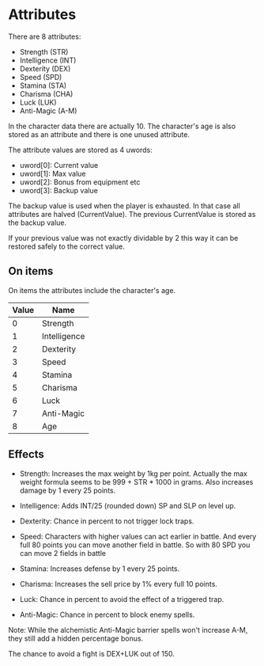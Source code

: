 # Attributes

There are 8 attributes:
- Strength (STR)
- Intelligence (INT)
- Dexterity (DEX)
- Speed (SPD)
- Stamina (STA)
- Charisma (CHA)
- Luck (LUK)
- Anti-Magic (A-M)

In the character data there are actually 10. The character's age is also stored as an attribute and there is one unused attribute.

The attribute values are stored as 4 uwords:

- uword[0]: Current value
- uword[1]: Max value
- uword[2]: Bonus from equipment etc
- uword[3]: Backup value

The backup value is used when the player is exhausted. In that case all attributes are halved (CurrentValue). The previous CurrentValue is stored as the backup value.

If your previous value was not exactly dividable by 2 this way it can be restored safely to the correct value.

## On items

On items the attributes include the character's age.

Value | Name
----|----
0 | Strength
1 | Intelligence
2 | Dexterity
3 | Speed
4 | Stamina
5 | Charisma
6 | Luck
7 | Anti-Magic
8 | Age


## Effects

- Strength: Increases the max weight by 1kg per point. Actually the max weight formula seems to be 999 + STR * 1000 in grams. Also increases damage by 1 every 25 points.
- Intelligence: Adds INT/25 (rounded down) SP and SLP on level up.
- Dexterity: Chance in percent to not trigger lock traps.
- Speed: Characters with higher values can act earlier in battle. And every full 80 points you can move another field in battle. So with 80 SPD you can move 2 fields in battle

- Stamina: Increases defense by 1 every 25 points.
- Charisma: Increases the sell price by 1% every full 10 points.
- Luck: Chance in percent to avoid the effect of a triggered trap.
- Anti-Magic: Chance in percent to block enemy spells.

Note: While the alchemistic Anti-Magic barrier spells won't increase A-M, they still add a hidden percentage bonus.

The chance to avoid a fight is DEX+LUK out of 150.
